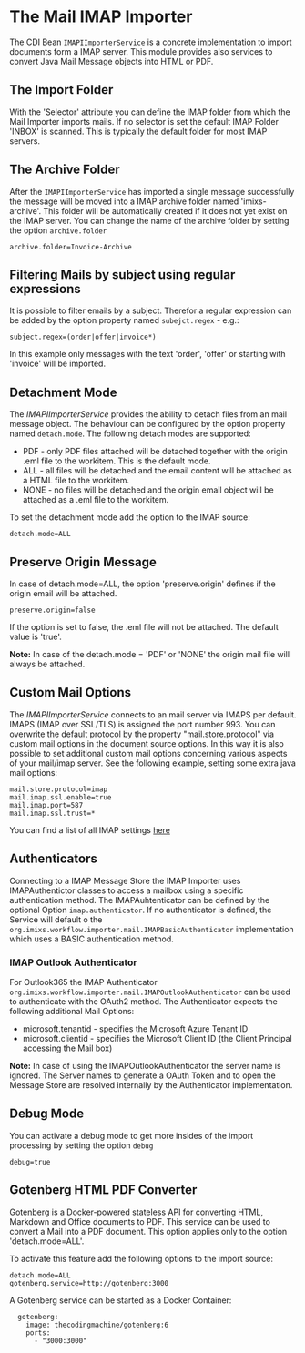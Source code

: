 # The Mail IMAP Importer

The CDI Bean `IMAPIImporterService` is a concrete implementation to import documents form a IMAP server. This module provides also services to convert Java Mail Message objects into HTML or PDF.

## The Import Folder

With the 'Selector' attribute you can define the IMAP folder from which the Mail Importer imports mails. If no selector is set the default IMAP Folder 'INBOX' is scanned. This is typically the default folder for most IMAP servers.

## The Archive Folder

After the `IMAPIImporterService` has imported a single message successfully the message will be moved into a IMAP archive folder named 'imixs-archive'. This folder will be automatically created if it does not yet exist on the IMAP server.
You can change the name of the archive folder by setting the option `archive.folder`

    archive.folder=Invoice-Archive

## Filtering Mails by subject using regular expressions

It is possible to filter emails by a subject. Therefor a regular expression can be added by the option property named `subejct.regex` - e.g.:

    subject.regex=(order|offer|invoice*)

In this example only messages with the text 'order', 'offer' or starting with 'invoice' will be imported.

## Detachment Mode

The _IMAPIImporterService_ provides the ability to detach files from an mail message object. The behaviour can be configured by the option property named `detach.mode`. The following detach modes are supported:

- PDF - only PDF files attached will be detached together with the origin .eml file to the workitem. This is the default mode.
- ALL - all files will be detached and the email content will be attached as a HTML file to the workitem.
- NONE - no files will be detached and the origin email object will be attached as a .eml file to the workitem.

To set the detachment mode add the option to the IMAP source:

    detach.mode=ALL

## Preserve Origin Message

In case of detach.mode=ALL, the option 'preserve.origin' defines if the origin email will be attached.

    preserve.origin=false

If the option is set to false, the .eml file will not be attached. The default value is 'true'.

**Note:** In case of the detach.mode = 'PDF' or 'NONE' the origin mail file will always be attached.

## Custom Mail Options

The _IMAPIImporterService_ connects to an mail server via IMAPS per default. IMAPS (IMAP over SSL/TLS) is assigned the port number 993. You can overwrite the default protocol by the property "mail.store.protocol" via custom mail options in the document source options. In this way it is also possible to set additional custom mail options concerning various aspects of your mail/imap server. See the following example, setting some extra java mail options:

    mail.store.protocol=imap
    mail.imap.ssl.enable=true
    mail.imap.port=587
    mail.imap.ssl.trust=*

You can find a list of all IMAP settings [here](https://www.tutorialspoint.com/javamail_api/javamail_api_imap_servers.htm)

## Authenticators

Connecting to a IMAP Message Store the IMAP Importer uses IMAPAuthentictor classes to access a mailbox using a specific authentication method.
The IMAPAuhtenticator can be defined by the optional Option `imap.authenticator`. If no authenticator is defined, the Service will default o the `org.imixs.workflow.importer.mail.IMAPBasicAuthenticator` implementation which uses a BASIC authentication method.

### IMAP Outlook Authenticator

For Outlook365 the IMAP Authenticator `org.imixs.workflow.importer.mail.IMAPOutlookAuthenticator` can be used to authenticate with the OAuth2 method. The Authenticator expects the following additional Mail Options:

- microsoft.tenantid - specifies the Microsoft Azure Tenant ID
- microsoft.clientid - specifies the Microsoft Client ID (the Client Principal accessing the Mail box)

**Note:** In case of using the IMAPOutlookAuthenticator the server name is ignored. The Server names to generate a OAuth Token and to open the Message Store are resolved internally by the Authenticator implementation.

## Debug Mode

You can activate a debug mode to get more insides of the import processing by setting the option `debug`

    debug=true

## Gotenberg HTML PDF Converter

[Gotenberg](https://thecodingmachine.github.io/gotenberg/) is a Docker-powered stateless API for converting HTML, Markdown and Office documents to PDF. This service can be used to convert a Mail into a PDF document. This option applies only to the option 'detach.mode=ALL'.

To activate this feature add the following options to the import source:

    detach.mode=ALL
    gotenberg.service=http://gotenberg:3000

A Gotenberg service can be started as a Docker Container:

      gotenberg:
        image: thecodingmachine/gotenberg:6
        ports:
          - "3000:3000"
